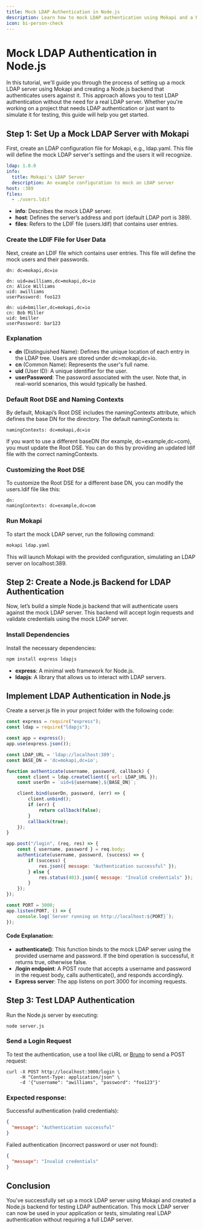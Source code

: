 ```yaml
---
title: Mock LDAP Authentication in Node.js
description: Learn how to mock LDAP authentication using Mokapi and a Node.js backend. Step-by-step guide with code examples for testing LDAP login without a real server!
icon: bi-person-check
---
```


# Mock LDAP Authentication in Node.js

In this tutorial, we'll guide you through the process of setting up a mock LDAP server using Mokapi and creating a 
Node.js backend that authenticates users against it. This approach allows you to test LDAP authentication without 
the need for a real LDAP server. Whether you're working on a project that needs LDAP authentication or just want 
to simulate it for testing, this guide will help you get started.

## Step 1: Set Up a Mock LDAP Server with Mokapi

First, create an LDAP configuration file for Mokapi, e.g., ldap.yaml. This file will define the mock LDAP server's 
settings and the users it will recognize.

```yaml tab=ldap.yaml
ldap: 1.0.0
info:
  title: Mokapi's LDAP Server
  description: An example configuration to mock an LDAP server
host: :389
files:
  - ./users.ldif
```

- **info**: Describes the mock LDAP server.
- **host**: Defines the server’s address and port (default LDAP port is 389).
- **files**: Refers to the LDIF file (users.ldif) that contains user entries.

### Create the LDIF File for User Data

Next, create an LDIF file which contains user entries. This file will define the mock users and their passwords.

```ldif tab=users.ldif
dn: dc=mokapi,dc=io

dn: uid=awilliams,dc=mokapi,dc=io
cn: Alice Williams
uid: awilliams
userPassword: foo123

dn: uid=bmiller,dc=mokapi,dc=io
cn: Bob Miller
uid: bmiller
userPassword: bar123
```

### Explanation

- **dn** (Distinguished Name): Defines the unique location of each entry in the LDAP tree. Users are stored under dc=mokapi,dc=io.
- **cn** (Common Name): Represents the user's full name.
- **uid** (User ID): A unique identifier for the user.
- **userPassword**: The password associated with the user. Note that, in real-world scenarios, this would typically be hashed.

### Default Root DSE and Naming Contexts

By default, Mokapi’s Root DSE includes the namingContexts attribute, which defines the base DN for the directory. The default namingContexts is:

```ldif
namingContexts: dc=mokapi,dc=io
```

If you want to use a different baseDN (for example, dc=example,dc=com), you must update the Root DSE. You can do this 
by providing an updated ldif file with the correct namingContexts.

### Customizing the Root DSE

To customize the Root DSE for a different base DN, you can modify the users.ldif file like this:

```ldif
dn:
namingContexts: dc=example,dc=com
```

### Run Mokapi

To start the mock LDAP server, run the following command:

```bash
mokapi ldap.yaml 
```

This will launch Mokapi with the provided configuration, simulating an LDAP server on localhost:389.

## Step 2: Create a Node.js Backend for LDAP Authentication

Now, let’s build a simple Node.js backend that will authenticate users against the mock LDAP server. This backend 
will accept login requests and validate credentials using the mock LDAP server.

### Install Dependencies

Install the necessary dependencies:

```bash
npm install express ldapjs
```

- **express**: A minimal web framework for Node.js.
- **ldapjs**: A library that allows us to interact with LDAP servers.

## Implement LDAP Authentication in Node.js

Create a server.js file in your project folder with the following code:

```javascript tab=server.js
const express = require("express");
const ldap = require("ldapjs");

const app = express();
app.use(express.json());

const LDAP_URL = 'ldap://localhost:389';
const BASE_DN = 'dc=mokapi,dc=io';

function authenticate(username, password, callback) {
    const client = ldap.createClient({ url: LDAP_URL });
    const userDn = `uid=${username},${BASE_DN}`;

    client.bind(userDn, password, (err) => {
        client.unbind();
        if (err) {
            return callback(false);
        }
        callback(true);
    });
}

app.post("/login", (req, res) => {
    const { username, password } = req.body;
    authenticate(username, password, (success) => {
        if (success) {
            res.json({ message: "Authentication successful" });
        } else {
            res.status(401).json({ message: "Invalid credentials" });
        }
    });
});

const PORT = 3000;
app.listen(PORT, () => {
    console.log(`Server running on http://localhost:${PORT}`);
});
```

#### Code Explanation:
- **authenticate()**: This function binds to the mock LDAP server using the provided username and password. If the bind operation is successful, it returns true, otherwise false.
- **/login endpoint**: A POST route that accepts a username and password in the request body, calls authenticate(), and responds accordingly.
- **Express server**: The app listens on port 3000 for incoming requests.

## Step 3: Test LDAP Authentication

Run the Node.js server by executing:

```shell
node server.js
```

### Send a Login Request

To test the authentication, use a tool like cURL or [Bruno](https://www.usebruno.com/) to send a POST request:

```shell
curl -X POST http://localhost:3000/login \
     -H "Content-Type: application/json" \
     -d '{"username": "awilliams", "password": "foo123"}'
```

### Expected response:

Successful authentication (valid credentials):

```json
{
  "message": "Authentication successful"
}
```

Failed authentication (incorrect password or user not found):

```json
{
  "message": "Invalid credentials"
}
```

## Conclusion
You've successfully set up a mock LDAP server using Mokapi and created a Node.js backend for testing LDAP 
authentication. This mock LDAP server can now be used in your application or tests, simulating real LDAP 
authentication without requiring a full LDAP server.